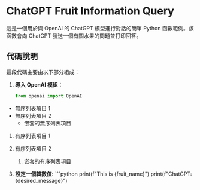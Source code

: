 # ChatGPT Fruit Information Query

這是一個用於與 OpenAI 的 ChatGPT 模型進行對話的簡單 Python 函數範例。該函數會向 ChatGPT 發送一個有關水果的問題並打印回答。

## 代碼說明

這段代碼主要由以下部分組成：

1. **導入 OpenAI 模組**：
   ```python
   from openai import OpenAI

- 無序列表項目 1
- 無序列表項目 2
  - 嵌套的無序列表項目

1. 有序列表項目 1
2. 有序列表項目 2
   1. 嵌套的有序列表項目

2. __設定一個韓數值__:
   ˋˋˋpython
   print(f"This is {fruit_name}")
print(f"ChatGPT: {desired_message}")
  
